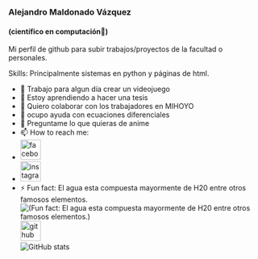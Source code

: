 ###  Alejandro Maldonado Vázquez
#### (científico en computación🧪)

Mi perfil de github para subir trabajos/proyectos de la facultad o personales.

Skills: Principalmente sistemas en python y páginas de html.

- 🔭 Trabajo para algun día crear un videojuego
- 🌱 Estoy aprendiendo a hacer una tesis
- 👯 Quiero colaborar con los trabajadores en MIHOYO
 - 🤔 ocupo ayuda con ecuaciones diferenciales
- 💬 Preguntame lo que quieras de anime 
- 📫 How to reach me: 
- [<img src='https://toppng.com/uploads/preview/facebook-pink-logo-png-square-11536002404ooo3hkzded.png' alt='facebook' height='40'>](https://www.facebook.com/alejandro.maldo.vazquez/)  
- [<img src='https://www.pngitem.com/pimgs/m/513-5137417_picture-transparent-hot-pink-instagram-logo-hd-png.png' alt='instagram' height='40'>](https://www.instagram.com/real_maldo/)  
- ⚡ Fun fact: El agua esta compuesta mayormente de H20 entre otros famosos elementos.
![(Fun fact: El agua esta compuesta mayormente de H20 entre otros famosos elementos.)](https://media.giphy.com/media/FYumAwaaV8GcnM72B8/giphy.gif)
[<img src='https://cdn.jsdelivr.net/npm/simple-icons@3.0.1/icons/github.svg' alt='github' height='40'>](https://github.com/RealMaldov)  
![GitHub stats](https://github-readme-stats.vercel.app/api?username=RealMaldov&show_icons=true)  



